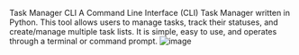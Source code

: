 Task Manager CLI
A Command Line Interface (CLI) Task Manager written in Python. This tool allows users to manage tasks, track their statuses, and create/manage multiple task lists. It is simple, easy to use, and operates through a terminal or command prompt.
![image](https://github.com/user-attachments/assets/79da2d84-88b1-4d38-91e9-8bb2764df591)
